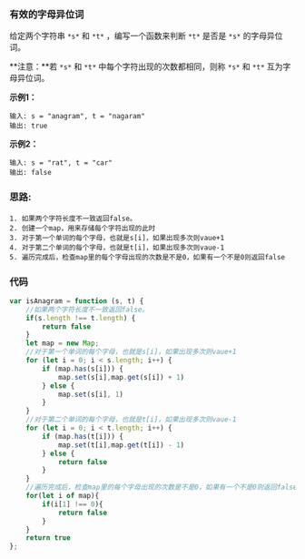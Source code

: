 ### 有效的字母异位词

给定两个字符串 `*s*` 和 `*t*` ，编写一个函数来判断 `*t*` 是否是 `*s*` 的字母异位词。

**注意：**若 `*s*` 和 `*t*` 中每个字符出现的次数都相同，则称 `*s*` 和 `*t*` 互为字母异位词。

**示例1：**

```
输入: s = "anagram", t = "nagaram"
输出: true
```

**示例2：**

```
输入: s = "rat", t = "car"
输出: false
```

### 思路:

 	1. 如果两个字符长度不一致返回false。
 	2. 创建一个map，用来存储每个字符出现的此时
 	3. 对于第一个单词的每个字母，也就是s[i]，如果出现多次则vaue+1
 	4. 对于第二个单词的每个字母，也就是t[i]，如果出现多次则vaue-1
 	5. 遍历完成后，检查map里的每个字母出现的次数是不是0，如果有一个不是0则返回false

### 代码

```js
var isAnagram = function (s, t) {
    //如果两个字符长度不一致返回false。
    if(s.length !== t.length) {
        return false
    }
    let map = new Map;
    //对于第一个单词的每个字母，也就是s[i]，如果出现多次则vaue+1
    for (let i = 0; i < s.length; i++) {
        if (map.has(s[i])) {
            map.set(s[i],map.get(s[i]) + 1)
        } else {
            map.set(s[i], 1)
        }
    }
    //对于第二个单词的每个字母，也就是t[i]，如果出现多次则vaue-1
    for (let i = 0; i < t.length; i++) {
        if (map.has(t[i])) {
            map.set(t[i],map.get(t[i]) - 1)
        } else {
            return false
        }
    }
    //遍历完成后，检查map里的每个字母出现的次数是不是0，如果有一个不是0则返回false
    for(let i of map){
        if(i[1] !== 0){
            return false
        }
    }
    return true
};
```




